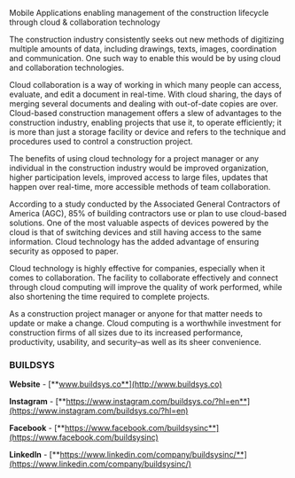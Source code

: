 Mobile Applications enabling management of the construction lifecycle through cloud & collaboration technology

The construction industry consistently seeks out new methods of digitizing multiple amounts of data, including drawings, texts, images, coordination and communication. One such way to enable this would be by using cloud and collaboration technologies.

Cloud collaboration is a way of working in which many people can access, evaluate, and edit a document in real-time. With cloud sharing, the days of merging several documents and dealing with out-of-date copies are over. Cloud-based construction management offers a slew of advantages to the construction industry, enabling projects that use it, to operate efficiently; it is more than just a storage facility or device and refers to the technique and procedures used to control a construction project.

The benefits of using cloud technology for a project manager or any individual in the construction industry would be improved organization, higher participation levels, improved access to large files, updates that happen over real-time, more accessible methods of team collaboration.

According to a study conducted by the Associated General Contractors of America (AGC), 85% of building contractors use or plan to use cloud-based solutions. One of the most valuable aspects of devices powered by the cloud is that of switching devices and still having access to the same information. Cloud technology has the added advantage of ensuring security as opposed to paper.

Cloud technology is highly effective for companies, especially when it comes to collaboration. The facility to collaborate effectively and connect through cloud computing will improve the quality of work performed, while also shortening the time required to complete projects.

As a construction project manager or anyone for that matter needs to update or make a change. Cloud computing is a worthwhile investment for construction firms of all sizes due to its increased performance, productivity, usability, and security–as well as its sheer convenience.

### BUILDSYS

**Website** - [**www.buildsys.co**](http://www.buildsys.co)

**Instagram** - [**https://www.instagram.com/buildsys.co/?hl=en**](https://www.instagram.com/buildsys.co/?hl=en)

**Facebook** - [**https://www.facebook.com/buildsysinc**](https://www.facebook.com/buildsysinc)

**LinkedIn** - [**https://www.linkedin.com/company/buildsysinc/**](https://www.linkedin.com/company/buildsysinc/)
